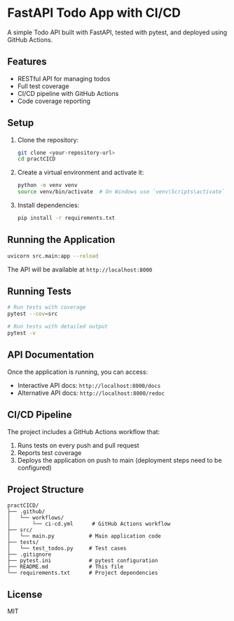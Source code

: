 # FastAPI Todo App with CI/CD

A simple Todo API built with FastAPI, tested with pytest, and deployed using GitHub Actions.

## Features

- RESTful API for managing todos
- Full test coverage
- CI/CD pipeline with GitHub Actions
- Code coverage reporting

## Setup

1. Clone the repository:
   ```bash
   git clone <your-repository-url>
   cd practCICD
   ```

2. Create a virtual environment and activate it:
   ```bash
   python -m venv venv
   source venv/bin/activate  # On Windows use `venv\Scripts\activate`
   ```

3. Install dependencies:
   ```bash
   pip install -r requirements.txt
   ```

## Running the Application

```bash
uvicorn src.main:app --reload
```

The API will be available at `http://localhost:8000`

## Running Tests

```bash
# Run tests with coverage
pytest --cov=src

# Run tests with detailed output
pytest -v
```

## API Documentation

Once the application is running, you can access:
- Interactive API docs: `http://localhost:8000/docs`
- Alternative API docs: `http://localhost:8000/redoc`

## CI/CD Pipeline

The project includes a GitHub Actions workflow that:
1. Runs tests on every push and pull request
2. Reports test coverage
3. Deploys the application on push to main (deployment steps need to be configured)

## Project Structure

```
practCICD/
├── .github/
│   └── workflows/
│       └── ci-cd.yml      # GitHub Actions workflow
├── src/
│   └── main.py           # Main application code
├── tests/
│   └── test_todos.py     # Test cases
├── .gitignore
├── pytest.ini            # pytest configuration
├── README.md             # This file
└── requirements.txt      # Project dependencies
```

## License

MIT
